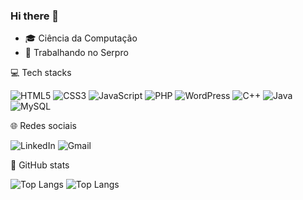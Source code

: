 ### Hi there 👋

<!--
**thaiicassetari/thaiicassetari** is a ✨ _special_ ✨ repository because its `README.md` (this file) appears on your GitHub profile.
Here are some ideas to get you started:
-->

- 🎓 Ciência da Computação
- 💼 Trabalhando no Serpro

💻 Tech stacks

![HTML5](https://img.shields.io/badge/html5-%23E34F26.svg?style=for-the-badge&logo=html5&logoColor=white)
![CSS3](https://img.shields.io/badge/css3-%231572B6.svg?style=for-the-badge&logo=css3&logoColor=white)
![JavaScript](https://img.shields.io/badge/javascript-%23323330.svg?style=for-the-badge&logo=javascript&logoColor=%23F7DF1E)
![PHP](https://img.shields.io/badge/php-%23777BB4.svg?style=for-the-badge&logo=php&logoColor=white)
![WordPress](https://img.shields.io/badge/WordPress-%23117AC9.svg?style=for-the-badge&logo=WordPress&logoColor=white)
![C++](https://img.shields.io/badge/c++-%2300599C.svg?style=for-the-badge&logo=c%2B%2B&logoColor=white)
![Java](https://img.shields.io/badge/java-%23ED8B00.svg?style=for-the-badge&logo=openjdk&logoColor=white)
![MySQL](https://img.shields.io/badge/mysql-%2300f.svg?style=for-the-badge&logo=mysql&logoColor=white)

🌐 Redes sociais 

![LinkedIn](https://img.shields.io/badge/linkedin-%230077B5.svg?style=for-the-badge&logo=linkedin&logoColor=white)
![Gmail](https://img.shields.io/badge/Gmail-D14836?style=for-the-badge&logo=gmail&logoColor=white)

💫 GitHub stats

![Top Langs](https://github-readme-stats.vercel.app/api/top-langs/?username=thaiicassetari&size_weight=0.5&count_weight=0.5)
![Top Langs](https://github-readme-stats.vercel.app/api/top-langs/?username=thaiicassetari&layout=compact)


